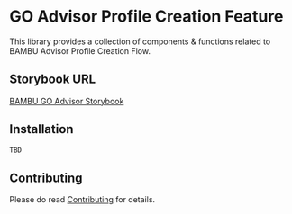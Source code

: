 # GO Advisor Profile Creation Feature

This library provides a collection of components & functions related to BAMBU Advisor Profile Creation Flow.

## Storybook URL

[BAMBU GO Advisor Storybook](https://go-advisor-storybook.bambu.life/)

## Installation

```bash
TBD
```

## Contributing

Please do read [Contributing](./CONTRIBUTING.md) for details.

